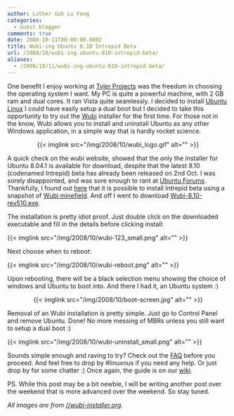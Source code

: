 ```yaml
---
author: Luther Goh Lu Feng
categories:
  - Guest blogger
comments: true
date: 2008-10-11T00:00:00.000Z
title: Wubi-ing Ubuntu 8.10 Intrepid Beta
url: /2008/10/wubi-ing-ubuntu-810-intrepid-beta/
aliases:
  - /2008/10/11/wubi-ing-ubuntu-810-intrepid-beta/
---
```


One benefit I enjoy working at <a href="//www.tylerprojects.com/">Tyler Projects</a> was the freedom in choosing the operating system I want. My PC is quite a powerful machine, with 2 GB ram and dual cores. It ran Vista quite seamlessly. I decided to install <a href="//www.ubuntu.com/">Ubuntu Linux</a> I could have easily setup a dual boot but I decided to take this opportunity to try out the <a href="//wubi-installer.org/">Wubi</a> installer for the first time. For those not in the know, Wubi allows you to install and uninstall Ubuntu as any other Windows application, in a simple way that is hardly rocket science.

<div align="center">
{{< imglink src="/img/2008/10/wubi_logo.gif" alt="" >}}</div>

A quick check on the wubi website, showed that the only the installer for Ubuntu 8.04.1 is available for download, despite that the latest 8.10 (codenamed Intrepid) beta has already been released on 2nd Oct. I was sorely disappointed, and was sore enough to rant at <a href="//ubuntuforums.org/">Ubuntu Forums</a>. Thankfully, I found out <a href="//ubuntuforums.org/showthread.php?t=920502">here</a> that it is possible to install Intrepid beta using a snapshot of <a href="//www.wubi-installer.org/devel/minefield/">Wubi minefield</a>. And off I went to download <a href="//www.wubi-installer.org/devel/minefield/Wubi-8.10-rev510.exe">Wubi-8.10-rev510.exe</a>.

The installation is pretty idiot proof. Just double click on the downloaded executable and fill in the details before clicking install:

{{< imglink src="/img/2008/10/wubi-123_small.png" alt="" >}}

Next choose when to reboot:

{{< imglink src="/img/2008/10/wubi-reboot.png" alt="" >}}

Upon rebooting, there will be a black selection menu showing the choice of windows and Ubuntu to boot into. And there I had it, an Ubuntu system :)

<div align="center">{{< imglink src="/img/2008/10/boot-screen.jpg" alt="" >}}</div>

Removal of an Wubi installation is pretty simple. Just go to Control Panel and remove Ubuntu. Done! No more messing of MBRs unless you still want to setup a dual boot :)

{{< imglink src="/img/2008/10/wubi-uninstall_small.png" alt="" >}}

Sounds simple enough and raving to try? Check out the <a href="//wubi-installer.org/faq.php">FAQ</a> before you proceed. And feel free to drop by #linuxnus if you need any help. Or just drop by for some chatter :) Once again, the guide is on our <a href="//opensource.nus.edu.sg/wiki/index.php/Connecting_to_IRC">wiki</a>.

PS. While this post may be a bit newbie, I will be writing another post over the weekend that is more advanced over the weekend. So stay tuned.

<em>All images are from <a href="//wubi-installer.org">//wubi-installer.org</a></em>.
